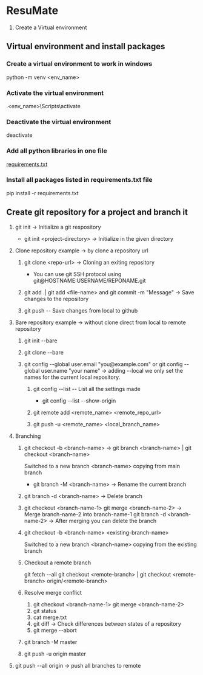 ﻿# ResuMate

1. Create a Virtual environment

## Virtual environment and install packages

### Create a virtual environment to work in windows

python -m venv \<env_name>  

### Activate the virtual environment

.\<env_name>\Scripts\activate

### Deactivate the virtual environment

deactivate

### Add all python libraries in one file

[requirements.txt]("requirements.txt")

### Install all packages listed in requirements.txt file

pip install -r requirements.txt

## Create git repository for a project and branch it

1. git init -> Initialize a git respository  
   - git init \<project-directory> -> Initialize in the given directory

2. Clone repository example -> by clone a repository url

   1. git clone \<repo-url> -> Cloning an exiting repository

      - You can use git SSH protocol using git@HOSTNAME:USERNAME/REPONAME.git

   2. git add .| git add \<file-name> and git commit -m "Message" -> Save changes to the repository

   3. git push -- Save changes from local to github

3. Bare repository example -> without clone direct from local to remote repository

   1. git init --bare
   2. git clone --bare

   3. git config --global user.email "you\@example.com" or git config --global user.name "your name" -> adding --local we only set the names for the current local repository.

      1. git config --list -- List all the settings made
         - git config --list --show-origin

      2. git remote add <remote_name> <remote_repo_url>

      3. git push -u <remote_name> <local_branch_name>

4. Branching

   1. git checkout -b \<branch-name>  -> git branch \<branch-name> | git checkout \<branch-name>

      Switched to a new branch \<branch-name> copying from main branch

      - git branch -M \<branch-name> -> Rename the current branch

   2. git branch -d \<branch-name> -> Delete branch

   3. git checkout \<branch-name-1>
      git merge \<branch-name-2> -> Merge branch-name-2 into branch-name-1
      git branch -d \<branch-name-2> -> After merging you can delete the branch

   4. git checkout -b \<branch-name> \<existing-branch-name>

      Switched to a new branch \<branch-name> copying from the existing branch

   5. Checkout a remote branch

      git fetch --all
      git checkout \<remote-branch> | git checkout \<remote-branch> origin/\<remote-branch>

   6. Resolve merge conflict

      1. git checkout \<branch-name-1>
         git merge \<branch-name-2>
      2. git status
      3. cat merge.txt
      4. git diff -> Check differences between states of a repository
      5. git merge --abort

   7. git branch -M master

   8. git push -u origin master

5. git push --all origin -> push all branches to remote

